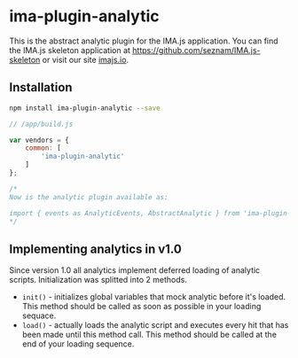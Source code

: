 # ima-plugin-analytic

This is the abstract analytic plugin for the IMA.js application. 
You can find the IMA.js skeleton application at
<https://github.com/seznam/IMA.js-skeleton> or visit our site
[imajs.io](https://imajs.io).

## Installation

```bash
npm install ima-plugin-analytic --save
```

```javascript
// /app/build.js

var vendors = {
	common: [
		'ima-plugin-analytic'
	]
};

/*
Now is the analytic plugin available as:

import { events as AnalyticEvents, AbstractAnalytic } from 'ima-plugin-analytic';
*/

```

## Implementing analytics in v1.0

Since version 1.0 all analytics implement deferred loading of analytic scripts. Initialization was splitted into 2 methods.

- `init()` - initializes global variables that mock analytic before it's loaded. This method should be called as soon as possible in your loading sequace.
- `load()` - actually loads the analytic script and executes every hit that has been made until this method call. This method should be called at the end of your loading sequence.
